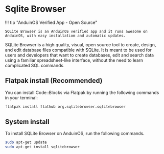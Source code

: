 # Sqlite Browser

!!! tip "AnduinOS Verified App - Open Source"

    SQLite Browser is an AnduinOS verified app and it runs awesome on AnduinOS, with easy installation and automatic updates.

SQLite Browser is a high quality, visual, open source tool to create, design, and edit database files compatible with SQLite. It is meant to be used for users and developers that want to create databases, edit and search data using a familiar spreadsheet-like interface, without the need to learn complicated SQL commands.

## Flatpak install (Recommended)

You can install Code::Blocks via Flatpak by running the following commands in your terminal:

```bash
flatpak install flathub org.sqlitebrowser.sqlitebrowser
```

## System install

To install SQLite Browser on AnduinOS, run the following commands.

```bash
sudo apt-get update
sudo apt-get install sqlitebrowser
```
